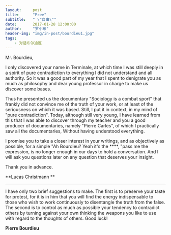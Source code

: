 ```yaml
---
layout:     post
title:      "Free"
subtitle:   " \"自由\""
date:       2017-01-28 12:00:00
author:     "罗小布"
header-img: "img/in-post/bourdieu1.jpg"
tags:
    - 对话布尔迪厄
---
```


Mr. Bourdieu, 

I only discovered your name in Terminale, at which time I was still deeply in a spirit of pure contradiction to everything I did not understand and all authority. So it was a good part of my year that I spent to denigrate you as much as philosophy and dear young professor in charge to make us discover some bases. 

Thus he presented us the documentary "Sociology is a combat sport" that frankly did not convince me of the truth of your work, or at least of the seriousness on which it was based. Still, I put it in context, in my mind of "pure contradiction". Today, although still very young, I have learned from this that I was able to discover through my teacher and you a good producer of documentaries, namely "Pierre Carles", of which I practically saw all the documentaries, Without having understood everything. 

I promise you to take a closer interest in your writings, and as objectively as possible, for a simple "Ah Bourdieu? Yeah it's the ****, "pass me the expression, is no longer enough in our days to hold a conversation. And I will ask you questions later on any question that deserves your insight. 

Thank you in advance.

**Lucas Christmann **


---

I have only two brief suggestions to make. The first is to preserve your taste for protest, for it is in him that you will find the energy indispensable to those who wish to work continuously to disentangle the truth from the false. The second is to control as much as possible your tendency to contradict others by turning against your own thinking the weapons you like to use with regard to the thoughts of others. Good luck!

**Pierre Bourdieu**